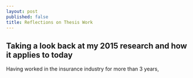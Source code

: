 ```yaml
---
layout: post
published: false
title: Reflections on Thesis Work
---
```

## Taking a look back at my 2015 research and how it applies to today

Having worked in the insurance industry for more than 3 years,
